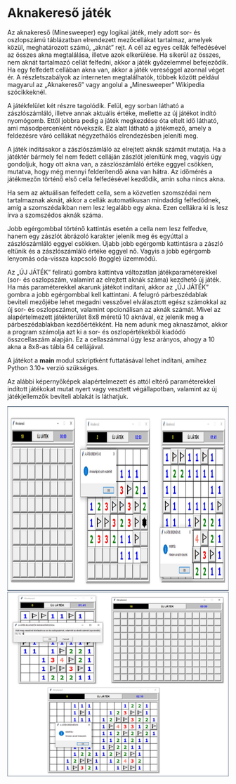 # Aknakereső játék
Az aknakereső (Minesweeper) egy logikai játék, mely adott sor- és oszlopszámú táblázatban elrendezett mezőcellákat tartalmaz, amelyek közül, meghatározott számú, „aknát” rejt. A cél az egyes cellák felfedésével az összes akna megtalálása, illetve azok elkerülése. Ha sikerül az összes, nem aknát tartalmazó cellát felfedni, akkor a játék győzelemmel befejeződik. Ha egy felfedett cellában akna van, akkor a játék vereséggel azonnal véget ér. A részletszabályok az interneten megtalálhatók, többek között például magyarul az „Aknakereső” vagy angolul a „Minesweeper” Wikipedia szócikkeknél.

A játékfelület két részre tagolódik. Felül, egy sorban látható a zászlószámláló, illetve annak aktuális értéke, mellette az új játékot indító nyomógomb. Ettől jobbra pedig a játék megkezdése óta eltelt idő látható, ami másodpercenként növekszik. 
Ez alatt látható a játékmező, amely a feldezésre váró cellákat négyzethálós elrendezésben jeleníti meg.

A játék indításakor a zászlószámláló az elrejtett aknák számát mutatja. Ha a játéktér bármely fel nem fedett celláján zászlót jelenítünk meg, vagyis úgy gondoljuk, hogy ott akna van, a zászlószámláló értéke eggyel csökken, mutatva, hogy még mennyi felderítendő akna van hátra. Az időmérés a játékmezőn történő első cella felfedésével kezdődik, amin soha nincs akna.

Ha sem az aktuálisan felfedett cella, sem a közvetlen szomszédai nem tartalmaznak aknát, akkor a cellák automatikusan mindaddig felfedődnek, amíg a szomszédaikban nem lesz legalább egy akna. Ezen cellákra ki is lesz írva a szomszédos aknák száma.

Jobb egérgombbal történő kattintás esetén a cella nem lesz felfedve, hanem egy zászlót ábrázoló karakter jelenik meg és egyúttal a zászlószámláló eggyel csökken. Újabb jobb egérgomb kattintásra a zászló eltűnik és a zászlószámláló értéke eggyel nő. Vagyis a jobb egérgomb lenyomás oda-vissza kapcsoló (toggle) üzemmódú.

Az „ÚJ JÁTÉK” feliratú gombra kattintva változatlan játékparaméterekkel (sor- és oszlopszám, valamint az elrejtett aknák száma) kezdhető új játék. Ha más paraméterekkel akarunk játékot indítani, akkor az „ÚJ JÁTÉK” gombra a jobb egérgombbal kell kattintani. A felugró párbeszédablak beviteli mezőjébe lehet megadni vesszővel elválasztott egész számokkal az új sor- és oszlopszámot, valamint opcionálisan az aknák számát. Mivel az alapértelmezett játékterület 8x8 méretű 10 aknával, ez jelenik meg a párbeszédablakban kezdőértékként. Ha nem adunk meg aknaszámot, akkor a program számolja azt ki a sor- és oszlopértékekből kiadódó összcellaszám alapján. Ez a cellaszámmal úgy lesz arányos, ahogy a 10 akna a 8x8-as tábla 64 cellájával.

A játékot a **main** modul szkriptként futtatásával lehet indítani, amihez Python 3.10+ verzió szükséges. 

Az alábbi képernyőképek alapértelmezett és attól eltérő paraméterekkel indított játékokat mutat nyert vagy vesztett végállapotban, valamint az új játékjellemzők beviteli ablakát is láthatjuk.

<img src="https://github.com/pythontudasepites/minesweeper/blob/main/minesweeper_1.jpg" width="623" height="420">

<img src="https://github.com/pythontudasepites/minesweeper/blob/main/minesweeper_2.jpg" width="623" height="420">

